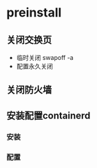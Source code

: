 # preinstall

## 关闭交换页

- 临时关闭 swapoff -a
- 配置永久关闭

## 关闭防火墙



## 安装配置containerd

### 安装



### 配置







